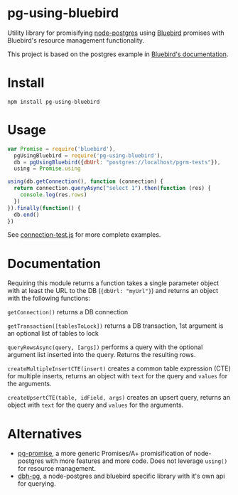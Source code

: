 # pg-using-bluebird

Utility library for promisifying
[node-postgres](https://github.com/brianc/node-postgres) using
[Bluebird](https://github.com/petkaantonov/bluebird/) promises with
Bluebird's resource management functionality.

This project is based on the postgres example in [Bluebird's documentation](https://github.com/petkaantonov/bluebird/blob/master/API.md#resource-management).

# Install

    npm install pg-using-bluebird

# Usage

```javascript
var Promise = require('bluebird'),
  pgUsingBluebird = require('pg-using-bluebird'),
  db = pgUsingBluebird({dbUrl: "postgres://localhost/pgrm-tests"}),
  using = Promise.using

using(db.getConnection(), function (connection) {
  return connection.queryAsync("select 1").then(function (res) {
    console.log(res.rows)
  })
}).finally(function() {
  db.end()
})
```

See [connection-test.js](test/connection-test.js) for more complete examples.

# Documentation

Requiring this module returns a function takes a single parameter
object with at least the URL to the DB (```{dbUrl: "myUrl"}```) and
returns an object with the following functions:

```getConnection()``` returns a DB connection

```getTransaction([tablesToLock])``` returns a DB transaction, 1st argument is an optional list of tables to lock

```queryRowsAsync(query, [args])``` performs a query with the optional argument list inserted into the query. Returns the resulting rows.

```createMultipleInsertCTE(insert)``` creates a common table expression (CTE) for multiple inserts, returns an object 
with ```text``` for the query and ```values``` for the arguments.

```createUpsertCTE(table, idField, args)``` creates an upsert query, returns an object 
with ```text``` for the query and ```values``` for the arguments.

# Alternatives

* [pg-promise](https://www.npmjs.com/package/pg-promise), a more generic Promises/A+ promisification of node-postgres with more features and more code. Does not leverage `using()` for resource management.
* [dbh-pg](https://www.npmjs.com/package/dbh-pg), a node-postgres and bluebird specific library with it's own api for querying.
